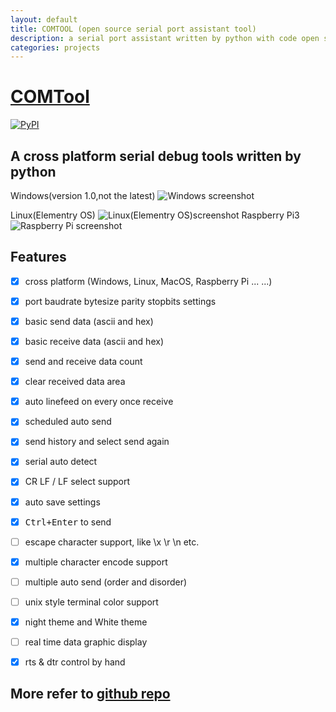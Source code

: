 ```yaml
---
layout: default
title: COMTOOL (open source serial port assistant tool)
description: a serial port assistant written by python with code open source
categories: projects
---
```


# [COMTool](https://github.com/Neutree/COMTool)


 [![PyPI](https://img.shields.io/pypi/v/comtool.svg)](https://pypi.python.org/pypi/comtool/)

A cross platform serial debug tools written by python
--------

Windows(version 1.0,not the latest)
![Windows screenshot](https://raw.githubusercontent.com/Neutree/COMTool/master/COMToolData/assets/screenshot_V1.3.png)

Linux(Elementry OS)
![Linux(Elementry OS)screenshot](https://raw.githubusercontent.com/Neutree/COMTool/master/COMToolData/assets/screenshot_V1.4_night.png)
Raspberry Pi3
![Raspberry Pi screenshot](https://raw.githubusercontent.com/Neutree/COMTool/master/COMToolData/assets/RaspberryPiScreenshot.png)


## Features

- [x] cross platform (Windows, Linux, MacOS, Raspberry Pi ... ...)
- [x] port baudrate bytesize parity stopbits settings
- [x] basic send data (ascii and hex)
- [x] basic receive data (ascii and hex)
- [x] send and receive data count
- [x] clear received data area
- [x] auto linefeed on every once receive
- [x] scheduled auto send
- [x] send history and select send again
- [x] serial auto detect
- [x] CR LF / LF select support
- [x] auto save settings
- [x] <kbd>Ctrl+Enter</kbd> to send
- [ ] escape character support, like \x \r \n etc.
- [x] multiple character encode support
- [ ] multiple auto send (order and disorder)
- [ ] unix style terminal color support
- [x] night theme and White theme
- [ ] real time data graphic display
- [x] rts & dtr control by hand


## More refer to [github repo](https://github.com/Neutree/COMTool)




